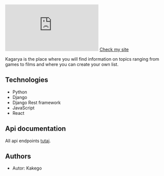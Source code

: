![Logo projektu](https://files.fm/thumb.php?i=5f4yxt8hm)
[Check my site](https://www.kagarya.com)

Kagarya is the place where you will find information on topics ranging from games to films and where you can create your own list.

## Technologies 

- Python
- Django
- Django Rest framework
- JavaScript
- React

## Api documentation

All api endpoints [tutaj](https://api.kagarya.com).

## Authors

- Autor: Kakego

